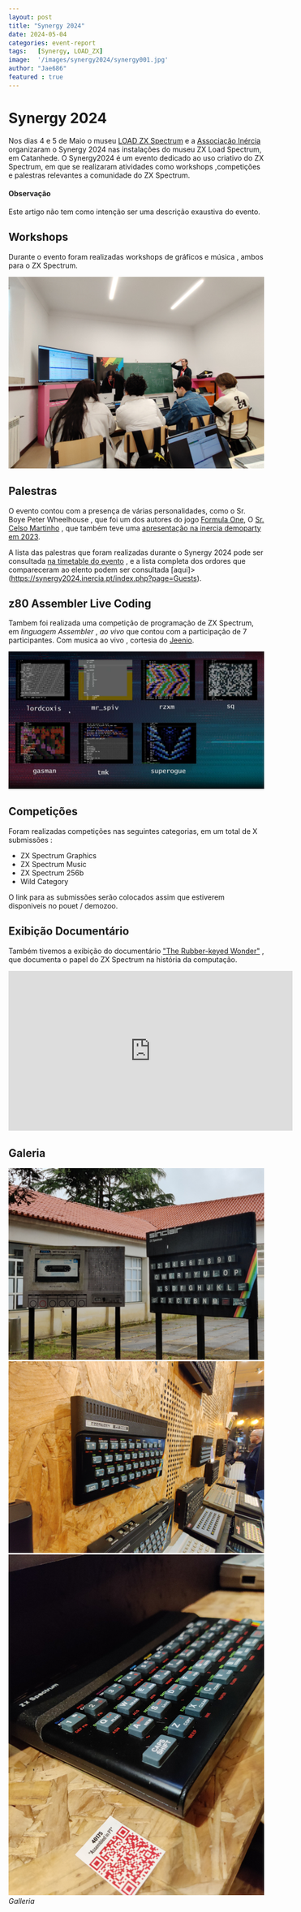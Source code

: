 ```yaml
---
layout: post
title: "Synergy 2024"
date: 2024-05-04
categories: event-report
tags:   [Synergy, LOAD_ZX]
image:  '/images/synergy2024/synergy001.jpg'
author: "Jae686"
featured : true
---
```


# Synergy 2024

Nos dias 4 e 5 de Maio o museu [LOAD ZX Spectrum](https://loadzx.com/) e a [Associação Inércia](https://inercia.pt) organizaram o Synergy 2024  nas instalações do museu ZX Load Spectrum, em Catanhede.
O Synergy2024 é um evento dedicado ao uso criativo do ZX Spectrum, em que se realizaram atividades como workshops ,competições e palestras relevantes a comunidade do ZX Spectrum.

#### Observação
Este artigo não tem como intenção ser uma descrição exaustiva do evento.

## Workshops

Durante o evento foram realizadas workshops de gráficos e música , ambos para o ZX Spectrum.

![Workshop Musica para ZX Spectrum](/images/synergy2024/synergy002.jpg)

## Palestras

O evento contou com a presença de várias personalidades, como o Sr. Boye Peter Wheelhouse , que foi um dos autores do jogo [Formula One](https://www.mobygames.com/game/15262/formula-one/), O [Sr. Celso Martinho](https://celso.io/) , que também teve uma [apresentação na inercia demoparty em 2023](https://youtu.be/gwIBO4F0oFA?si=ocAKjTJ-A2e-7Cec).


A lista das palestras que foram realizadas durante o Synergy 2024 pode ser consultada [na timetable do evento](https://synergy2024.inercia.pt/index.php?page=Timetable) , e a lista completa dos ordores que compareceram ao elento podem ser consultada [aqui]>(https://synergy2024.inercia.pt/index.php?page=Guests).

## z80 Assembler Live Coding

Tambem foi realizada uma competição de programação de ZX Spectrum, em *linguagem Assembler* , *ao vivo* que contou com a participação de 7 participantes.
Com musica ao vivo , cortesia do [Jeenio](https://demozoo.org/sceners/3048/).

![ZX Assembly Live Coding](/images/synergy2024/zx80_assembly_live_coding.png)

## Competições

Foram realizadas competições nas seguintes categorias, em um total de X submissões : 
* ZX Spectrum Graphics
* ZX Spectrum Music
* ZX Spectrum 256b
* Wild Category

O link para as submissões serão colocados assim que estiverem disponiveis no pouet / demozoo.

## Exibição Documentário 

Também tivemos a exibição do documentário ["The Rubber-keyed Wonder"](https://www.kickstarter.com/projects/gamingchronicles/the-rubber-keyed-wonder-40-years-of-the-zx-spectrum) , que documenta o papel do ZX Spectrum na história da computação.


<iframe width="560" height="315" src="https://www.youtube.com/embed/OQulLuguKq0?si=492FFReuicfdWdpF" title="YouTube video player" frameborder="0" allow="accelerometer; autoplay; clipboard-write; encrypted-media; gyroscope; picture-in-picture; web-share" referrerpolicy="strict-origin-when-cross-origin" allowfullscreen></iframe>


## Galeria

<div class="gallery-box">
    <div class="gallery">
            <img src="/images/synergy2024/synergy003.jpg">
            <img src="/images/synergy2024/synergy004.jpg">
            <img src="/images/synergy2024/synergy005.jpg">
        </div>
        <em>Galleria</em>
</div>